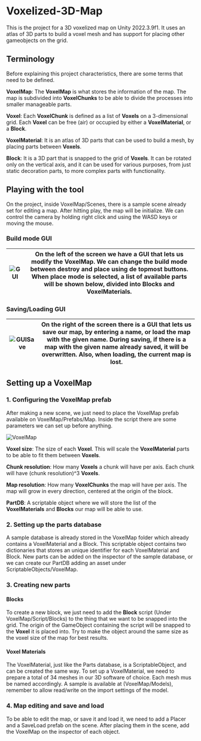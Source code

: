 
# Voxelized-3D-Map
This is the project for a 3D voxelized map on Unity 2022.3.9f1. It uses an atlas of 3D parts to build a voxel mesh and has support for placing other gameobjects on the grid.

## Terminology
Before explaining this project characteristics, there are some terms that need to be defined.

**VoxelMap**: The **VoxelMap** is what stores the information of the map. The map is subdivided into **VoxelChunks** to be able to divide the processes into smaller manageable parts.

**Voxel**: Each **VoxelChunk** is defined as a list of **Voxels** on a 3-dimensional grid. Each **Voxel** can be free (air) or occupied by either a **VoxelMaterial**, or a **Block**.

**VoxelMaterial**: It is an atlas of 3D parts that can be used to build a mesh, by placing parts between **Voxels**.

**Block**: It is a 3D part that is snapped to the grid of **Voxels**. It can be rotated only on the vertical axis, and it can be used for various purposes, from just static decoration parts, to more complex parts with functionality.

## Playing with the tool
On the project, inside VoxelMap/Scenes, there is a sample scene already set for editing a map.
After hitting play, the map will be initialize. We can control the camera by holding right click and using the WASD keys or moving the mouse.

### Build mode GUI

| ![GUI](https://github.com/AaronUDC/Voxelized-3D-Map/assets/103149928/215f595a-0920-49aa-b9e1-6cbb0a0a77ea) |On the left of the screen we have a GUI that lets us modify the **VoxelMap**. We can change the build mode between destroy and place using de topmost buttons. When place mode is selected, a list of available parts will be shown below, divided into **Blocks** and **VoxelMaterials**.  |
|--|--|

### Saving/Loading GUI
|![GUISave](https://github.com/AaronUDC/Voxelized-3D-Map/assets/103149928/dc3fd534-253e-4eaf-84d4-e53f0d611c24) |On the right of the screen there is a GUI that lets us save our map, by entering a name, or load the map with the given name. During saving, if there is a map with the given name already saved, it will be overwritten. Also, when loading, the current map is lost. |
|--|--|
## Setting up a VoxelMap

### 1. Configuring the VoxelMap prefab
 After making a new scene, we just need to place the VoxelMap prefab available on VoxelMap/Prefabs/Map. Inside the script there are some parameters we can set up before anything.
 
![VoxelMap](https://github.com/AaronUDC/Voxelized-3D-Map/assets/103149928/b111c797-953d-4b4c-bc51-5d6a895ff686)

**Voxel size**: The size of each **Voxel**. This will scale the **VoxelMaterial** parts to be able to fit them between **Voxels**.
 
 **Chunk resolution**: How many **Voxels** a chunk will have per axis. Each chunk will have (chunk resolution)^3  **Voxels**.
 
 **Map resolution**: How many **VoxelChunks** the map will have per axis. The map will grow in every direction, centered at the origin of the block.
 
 **PartDB**: A scriptable object where we will store the list of the **VoxelMaterials** and **Blocks** our map will be able to use.
###  2. Setting up the parts database
A sample database is already stored in the VoxelMap folder which already contains a VoxelMaterial and a Block.
This scriptable object contains two dictionaries that stores an unique identifier for each VoxelMaterial and Block. 
New parts can be added on the inspector of the sample database, or we can create our PartDB adding an asset under ScriptableObjects/VoxelMap.
  
### 3. Creating new parts
#### Blocks
To create a new block, we just need to add the **Block** script (Under VoxelMap/Script/Blocks) to the thing that we want to be snapped into the grid. The origin of the GameObject containing the script will be snapped to the **Voxel** it is placed into.
Try to make the object around the same size as the voxel size of the map for best results.
#### Voxel Materials
The VoxelMaterial, just like the Parts database, is a ScriptableObject, and can be created the same way.
To set up a VoxelMaterial, we need to prepare a total of 34 meshes in our 3D software of choice. Each mesh mus be named accordingly. A sample is available at (VoxelMap/Models), remember to allow read/write on the import settings of the model.

### 4. Map editing and save and load
To be able to edit the map, or save it and load it, we need to add a Placer and a SaveLoad prefab on the scene. After placing them in the scene, add the VoxelMap on the inspector of each object. 
